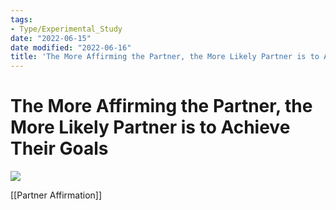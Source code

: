 ```yaml
---
tags:
- Type/Experimental_Study
date: "2022-06-15"
date modified: "2022-06-16"
title: 'The More Affirming the Partner, the More Likely Partner is to Achieve Their Goals'
---
```


# The More Affirming the Partner, the More Likely Partner is to Achieve Their Goals
![](https://i.imgur.com/tHpNsTE.png)

[[Partner Affirmation]]
